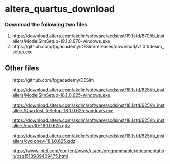 # altera_quartus_download
<h3>Download the following two files</h3>
<ol>
 <li> 
https://download.altera.com/akdlm/software/acdsinst/19.1std/670/ib_installers/ModelSimSetup-19.1.0.670-windows.exe </li>
  
<li>
  https://github.com/fpgacademy/DESim/releases/download/v1.0.1/desim_setup.exe </li>
  
</ol>

<h2>Other files</h2>
<ul>
https://github.com/fpgacademy/DESim

https://download.altera.com/akdlm/software/acdsinst/18.1std/625/ib_installers/ModelSimSetup-18.1.0.625-windows.exe

https://download.altera.com/akdlm/software/acdsinst/18.1std/625/ib_installers/QuartusLiteSetup-18.1.0.625-windows.exe

https://download.altera.com/akdlm/software/acdsinst/18.1std/625/ib_installers/max10-18.1.0.625.qdz


https://download.altera.com/akdlm/software/acdsinst/18.1std/625/ib_installers/cyclonev-18.1.0.625.qdz

https://www.intel.com/content/www/us/en/programmable/documentation/osq1513989409475.html
 </ul>
